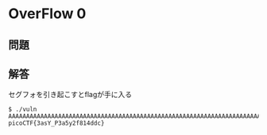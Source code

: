 # OverFlow 0

## 問題

## 解答

セグフォを引き起こすとflagが手に入る

```shell
$ ./vuln AAAAAAAAAAAAAAAAAAAAAAAAAAAAAAAAAAAAAAAAAAAAAAAAAAAAAAAAAAAAAAAAAAAAAAAAAAAAAAAAAAAAAAAAAAAAAAAAAAAAAAAAAAAAAAAAAAAAAAAAAAAAAAAAAAAAAAAAAAAAAAAAAAAAAAAAAAAAAAAAAA
picoCTF{3asY_P3a5y2f814ddc}
```
